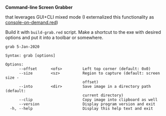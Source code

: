 **Command-line Screen Grabber**

that leverages GUI+CLI mixed mode (I externalized this functionality as [console-on-demand.red](console-on-demand.red))

Build it with `build-grab.red` script. Make a shortcut to the exe with desired options and put it into a toolbar or somewhere.

```
grab 5-Jan-2020

Syntax: grab [options]

Options:
      --offset      <ofs>         Left top corner (default: 0x0)
      --size        <sz>          Region to capture (default: screen size -
                                  offset)
      --into        <dir>         Save image in a directory path (default:
                                  current directory)
      --clip                      Copy image into clipboard as well
      --version                   Display program version and exit
  -h, --help                      Display this help text and exit
```